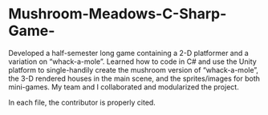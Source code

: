 # Mushroom-Meadows-C-Sharp-Game-
Developed a half-semester long game containing a 2-D platformer and a variation on “whack-a-mole”. 
Learned how to code in C# and use the Unity platform to single-handily create the mushroom version of “whack-a-mole”, the 3-D rendered houses in the main scene, and the sprites/images for both mini-games. My team and I collaborated and modularized the project. 

In each file, the contributor is properly cited.
